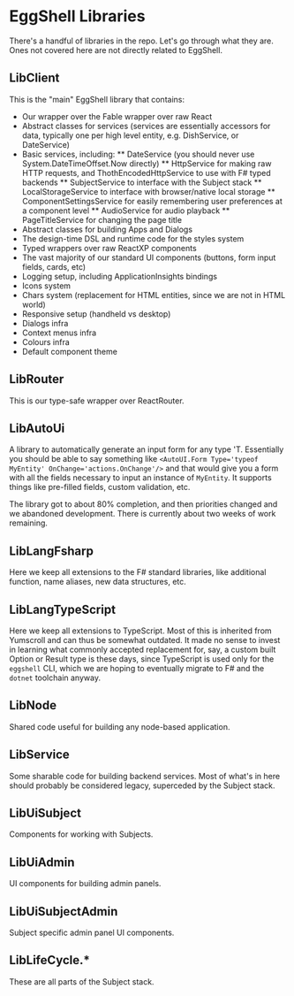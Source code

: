 # EggShell Libraries

There's a handful of libraries in the repo. Let's go through what they are. Ones not covered here are not directly related to EggShell.

## LibClient

This is the "main" EggShell library that contains:

* Our wrapper over the Fable wrapper over raw React
* Abstract classes for services (services are essentially accessors for data, typically one per high level entity, e.g. DishService, or DateService)
* Basic services, including:
** DateService (you should never use System.DateTimeOffset.Now directly)
** HttpService for making raw HTTP requests, and ThothEncodedHttpService to use with F# typed backends
** SubjectService to interface with the Subject stack
** LocalStorageService to interface with browser/native local storage
** ComponentSettingsService for easily remembering user preferences at a component level
** AudioService for audio playback
** PageTitleService for changing the page title
* Abstract classes for building Apps and Dialogs
* The design-time DSL and runtime code for the styles system
* Typed wrappers over raw ReactXP components
* The vast majority of our standard UI components (buttons, form input fields, cards, etc)
* Logging setup, including ApplicationInsights bindings
* Icons system
* Chars system (replacement for HTML entities, since we are not in HTML world)
* Responsive setup (handheld vs desktop)
* Dialogs infra
* Context menus infra
* Colours infra
* Default component theme

## LibRouter

This is our type-safe wrapper over ReactRouter.

## LibAutoUi

A library to automatically generate an input form for any type 'T. Essentially you should be able to say
something like `<AutoUI.Form Type='typeof MyEntity' OnChange='actions.OnChange'/>` and that would give you
a form with all the fields necessary to input an instance of `MyEntity`. It supports things like pre-filled
fields, custom validation, etc.

The library got to about 80% completion, and then priorities changed and we abandoned development. There is
currently about two weeks of work remaining.

## LibLangFsharp

Here we keep all extensions to the F# standard libraries, like additional function, name aliases, new data structures, etc.

## LibLangTypeScript

Here we keep all extensions to TypeScript. Most of this is inherited from Yumscroll and can thus be somewhat
outdated. It made no sense to invest in learning what commonly accepted replacement for, say, a custom built
Option or Result type is these days, since TypeScript is used only for the `eggshell` CLI, which we are hoping
to eventually migrate to F# and the `dotnet` toolchain anyway.

## LibNode

Shared code useful for building any node-based application.


## LibService

Some sharable code for building backend services. Most of what's in here should probably be considered legacy,
superceded by the Subject stack.


## LibUiSubject

Components for working with Subjects.


## LibUiAdmin

UI components for building admin panels.


## LibUiSubjectAdmin

Subject specific admin panel UI components.


## LibLifeCycle.*

These are all parts of the Subject stack.
